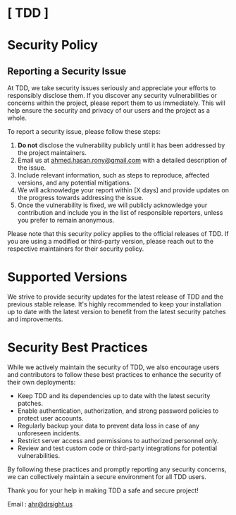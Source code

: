 # [ TDD ]

# Security Policy

## Reporting a Security Issue

At TDD, we take security issues seriously and appreciate your efforts to responsibly disclose them. If you discover any security vulnerabilities or concerns within the project, please report them to us immediately. This will help ensure the security and privacy of our users and the project as a whole.

To report a security issue, please follow these steps:

1. **Do not** disclose the vulnerability publicly until it has been addressed by the project maintainers.
2. Email us at [ahmed.hasan.rony@gmail.com](mailto:ahmed.hasan.rony@gmail.com) with a detailed description of the issue.
3. Include relevant information, such as steps to reproduce, affected versions, and any potential mitigations.
4. We will acknowledge your report within [X days] and provide updates on the progress towards addressing the issue.
5. Once the vulnerability is fixed, we will publicly acknowledge your contribution and include you in the list of responsible reporters, unless you prefer to remain anonymous.

Please note that this security policy applies to the official releases of TDD. If you are using a modified or third-party version, please reach out to the respective maintainers for their security policy.

# Supported Versions

We strive to provide security updates for the latest release of TDD and the previous stable release. It's highly recommended to keep your installation up to date with the latest version to benefit from the latest security patches and improvements.

# Security Best Practices

While we actively maintain the security of TDD, we also encourage users and contributors to follow these best practices to enhance the security of their own deployments:

- Keep TDD and its dependencies up to date with the latest security patches.
- Enable authentication, authorization, and strong password policies to protect user accounts.
- Regularly backup your data to prevent data loss in case of any unforeseen incidents.
- Restrict server access and permissions to authorized personnel only.
- Review and test custom code or third-party integrations for potential vulnerabilities.

By following these practices and promptly reporting any security concerns, we can collectively maintain a secure environment for all TDD users.

Thank you for your help in making TDD a safe and secure project!

Email : [ahr@drsight.us](mailto:ahr@drsight.us)


